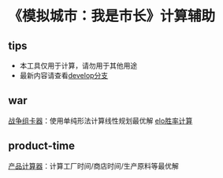 <!-- readme -->
# 《模拟城市：我是市长》计算辅助

## tips
- 本工具仅用于计算，请勿用于其他用途
- 最新内容请查看[develop分支](https://github.com/Celeslime/simcity/tree/develop)
## war
[战争组卡器](https://celeslime.github.io/simcity/war/)：使用单纯形法计算线性规划最优解
[elo胜率计算](https://celeslime.github.io/simcity/elo/)
## product-time
[产品计算器](https://celeslime.github.io/simcity/product-time/)：计算工厂时间/商店时间/生产原料等最优解